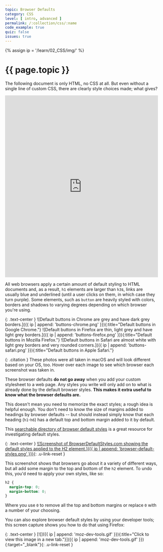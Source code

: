 ```yaml
---
topic: Browser Defaults
category: CSS
level: [ intro, advanced ]
permalink: /:collection/css/:name
code_example: true
quiz: false
issues: true
---
```


{% assign ip = '/learn/02_CSS/img/' %}


# {{ page.topic }}

The following document is only HTML, no CSS at all. But even without a single line of custom CSS, there are clearly style choices made; what gives?

<div class="glitch-embed-wrap" style="height: 600px; width: 100%;">
  <iframe
    src="https://glitch.com/embed/#!/embed/html5-kitchen-sink?path=index.html&previewSize=100&sidebarCollapsed=true"
    title="html5-kitchen-sink on Glitch"
    allow="geolocation; microphone; camera; midi; vr; encrypted-media"
    style="height: 100%; width: 100%; border: 0;">
  </iframe>
</div>

All web browsers apply a certain amount of default styling to HTML documents and, as a result, `h1` elements are larger than `h3`s, links are usually blue and underlined (until a user clicks on them, in which case they turn purple). Some elements, such as `button` are heavily styled with colors, borders and shadows to varying degrees depending on which browser you're using.

{: .text-center }
![Default buttons in Chrome are grey and have dark grey borders.]({{ ip | append: 'buttons-chrome.png' }}){:title="Default buttons in Google Chrome."}
![Default buttons in Firefox are thin, light grey and have light grey borders.]({{ ip | append: 'buttons-firefox.png' }}){:title="Default buttons in Mozilla Firefox."}
![Default buttons in Safari are almost white with light grey borders and very rounded corners.]({{ ip | append: 'buttons-safari.png' }}){:title="Default buttons in Apple Safari."}

{: .citation }
These photos were all taken in macOS and will look different based on your OS, too. Hover over each image to see which browser each screenshot was taken in.

These browser defaults **do not go away** when you add your custom stylesheet to a web page. Any styles you write will only add on to what is already done by the default browser styles. **This makes it extra useful to know what the browser defaults are.**

This doesn't mean you need to memorize the exact styles; a rough idea is helpful enough. You don't need to know the size of margins added to headings by browser defaults -- but should instead simply know that each heading (`h1`-`h6`) has a default top and bottom margin added to it by default.

This [searchable directory of browser default styles](https://browserdefaultstyles.com/) is a great resource for investigating default styles.

{: .text-center }
[![Screenshot of BrowserDefaultStyles.com showing the default styles applied to the H2 element.]({{ ip | append: 'browser-default-styles.png' }})](https://browserdefaultstyles.com/){: .u-link-reset }

This screenshot shows that browsers go about it a variety of different ways, but all add some margin to the top and bottom of the `h2` element. To undo this, you'd need to apply your own styles, like so:

```css
h2 {
  margin-top: 0;
  margin-bottom: 0;
}
```

Where you use `0` to remove all the top and bottom margins or replace `0` with a number of your choosing.

You can also explore browser default styles by using your developer tools; this screen capture shows you how to do that using Firefox:

{: .text-center }
[![]({{ ip | append: 'moz-dev-tools.gif' }}){:title="Click to view this image in a new tab."}]({{ ip | append: 'moz-dev-tools.gif' }}){:target="_blank"}{: .u-link-reset }


<!-- @TODO: Replace this with a quick screencast  -->
